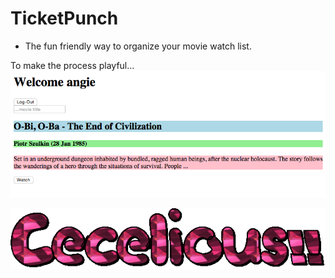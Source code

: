 # TicketPunch
- The fun friendly way to organize your movie watch list.


To make the process playful...
![ScreenShot](/screenshot.png)

![ScreenShot](/cel.gif)
